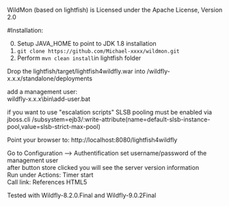 
WildMon (based on lightfish) is Licensed under the Apache License, Version 2.0

#Installation:

0. Setup JAVA_HOME to point to JDK 1.8 installation
1. `git clone https://github.com/Michael-xxxx/wildmon.git`
2. Perform `mvn clean install`in lightfish folder

Drop the lightfish/target/lightfish4wildfly.war into /wildfly-x.x.x/standalone/deployments

add a management user:  
wildfly-x.x.x\bin\add-user.bat

if you want to use "escalation scripts" SLSB pooling must be enabled via jboss.cli 
/subsystem=ejb3/:write-attribute(name=default-slsb-instance-pool,value=slsb-strict-max-pool)

Point your browser to: http://localhost:8080/lightfish4wildfly

Go to Configuration --> Authentification set username/password of the management user  
after button store clicked you will see the server version information  
Run under Actions: Timer start  
Call link: References HTML5  

Tested with Wildfly-8.2.0.Final and Wildfly-9.0.2Final


